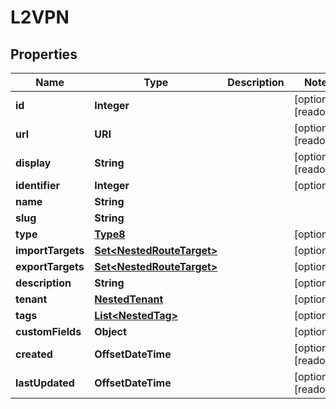 

# L2VPN


## Properties

| Name | Type | Description | Notes |
|------------ | ------------- | ------------- | -------------|
|**id** | **Integer** |  |  [optional] [readonly] |
|**url** | **URI** |  |  [optional] [readonly] |
|**display** | **String** |  |  [optional] [readonly] |
|**identifier** | **Integer** |  |  [optional] |
|**name** | **String** |  |  |
|**slug** | **String** |  |  |
|**type** | [**Type8**](Type8.md) |  |  [optional] |
|**importTargets** | [**Set&lt;NestedRouteTarget&gt;**](NestedRouteTarget.md) |  |  [optional] |
|**exportTargets** | [**Set&lt;NestedRouteTarget&gt;**](NestedRouteTarget.md) |  |  [optional] |
|**description** | **String** |  |  [optional] |
|**tenant** | [**NestedTenant**](NestedTenant.md) |  |  [optional] |
|**tags** | [**List&lt;NestedTag&gt;**](NestedTag.md) |  |  [optional] |
|**customFields** | **Object** |  |  [optional] |
|**created** | **OffsetDateTime** |  |  [optional] [readonly] |
|**lastUpdated** | **OffsetDateTime** |  |  [optional] [readonly] |



